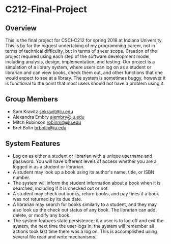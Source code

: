 # C212-Final-Project
## Overview
This is the final project for CSCI-C212 for spring 2018 at Indiana University. This is by far the biggest undertaking of my programming career, not in terms of technical difficulty, but in terms of sheer scope. 
Creation of the project required using each step of the software development model, including analysis, design, implementation, and testing.
Our project is a simulation of a library system, where users can log on as a student or librarian and can view books, check them out, and other functions that one would expect to see at a library.
The system is sometimes buggy, however it is functional to the point that most users should not have a problem using it.

## Group Members
- Sam Kravitz sekravit@iu.edu
- Alexandra Embry aiembry@iu.edu
- Mitch Robinson robinmit@iu.edu
- Bret Bolin brbolin@iu.edu

## System Features
- Log on as either a student or librarian with a unique username and password. You will have different levels of access whether you are a logged in as a student or librarian.
- A student may look up a book using its author's name, title, or ISBN number.
- The system will inform the student information about a book when it is searched, including if it is checked out or not.
- A student may check out books, return books, and pay fines if a book was not returned by its due date.
- A librarian may search for books similarly to a student, and they may also look up the check out status of any book. The librarian can add, delete, or modify any book.
- The system features state persistence; if a user is to log off and exit the system, the next time the user logs in, the system will remember all actions took last time there was a log on. This is accomplished using several file read and write mechanisms. 
